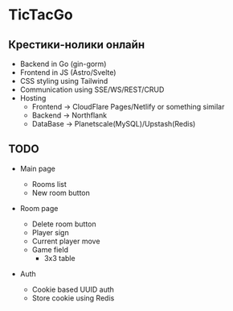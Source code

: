 # TicTacGo

## Крестики-нолики онлайн
-   Backend  in Go (gin-gorm)
-   Frontend in JS (Astro/Svelte)
-   CSS styling using Tailwind
-   Communication using SSE/WS/REST/CRUD
-   Hosting
    -   Frontend -> CloudFlare Pages/Netlify or something similar
	-   Backend  -> Northflank
	-   DataBase -> Planetscale(MySQL)/Upstash(Redis)

## TODO
-	Main page
	-	Rooms list
	-	New room button

-   Room page
    -   Delete room button
	-   Player sign
	-   Current player move
	-   Game field
		-	3x3 table

-	Auth
	-	Cookie based UUID auth
	-	Store cookie using Redis